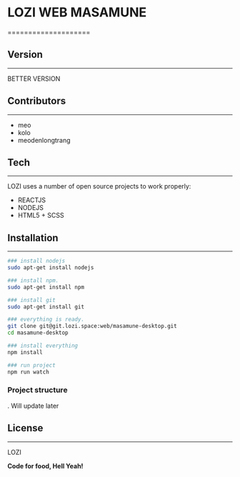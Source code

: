 # LOZI WEB MASAMUNE
====================

## Version
--------------------

BETTER VERSION

## Contributors
--------------------

* meo
* kolo
* meodenlongtrang

## Tech
--------------------

LOZI uses a number of open source projects to work properly:

* REACTJS
* NODEJS
* HTML5 + SCSS

## Installation
--------------------

```sh
### install nodejs
sudo apt-get install nodejs

### install npm.
sudo apt-get install npm

### install git
sudo apt-get install git

### everything is ready.
git clone git@git.lozi.space:web/masamune-desktop.git
cd masamune-desktop

### install everything
npm install

### run project
npm run watch

```
### Project structure

. Will update later

## License
----

LOZI

**Code for food, Hell Yeah!**
